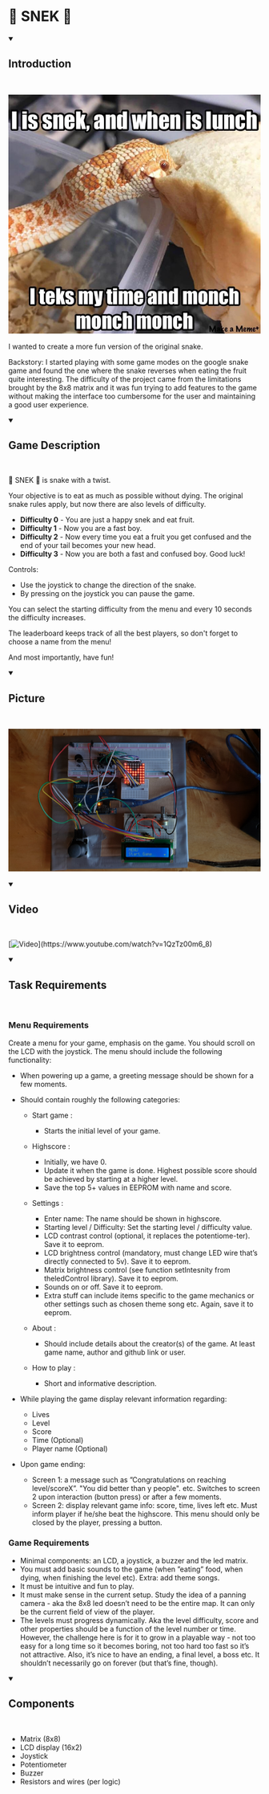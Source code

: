 # 🐍 SNEK 🐍

<details open><summary> <h2>Introduction</h2> </summary></br>

![SNEK](assets/SNEK.jpg)

I wanted to create a more fun version of the original snake.

Backstory:
I started playing with some game modes on the google snake game and found the one where the snake reverses when eating the fruit quite interesting. The difficulty of the project came from the limitations brought by the 8x8 matrix and it was fun trying to add features to the game without making the interface too cumbersome for the user and maintaining a good user experience.

</details>



<details open><summary> <h2>Game Description</h2> </summary></br>

🐍 SNEK 🐍 is snake with a twist.

Your objective is to eat as much as possible without dying.
The original snake rules apply, but now there are also levels of difficulty. 

* <b>Difficulty 0</b> - You are just a happy snek and eat fruit.
* <b>Difficulty 1</b> - Now you are a fast boy.
* <b>Difficulty 2</b> - Now every time you eat a fruit you get confused and the end of your tail becomes your new head.
* <b>Difficulty 3</b> - Now you are both a fast and confused boy. Good luck!

Controls: 
* Use the joystick to change the direction of the snake.
* By pressing on the joystick you can pause the game.

You can select the starting difficulty from the menu and every 10 seconds the difficulty increases.

The leaderboard keeps track of all the best players, so don't forget to choose a name from the menu!

And most importantly, have fun!

</details>

<details open><summary> <h2>Picture</h2> </summary></br>

![Picture](assets/Picture.jpg)

</details>

<details open><summary> <h2>Video</h2> </summary></br>

[![Video](https://img.youtube.com/vi/1QzTz00m6_8/0.jpg?)](https://www.youtube.com/watch?v=1QzTz00m6_8)

</details>

<details open><summary> <h2>Task Requirements</h2> </summary></br>

### Menu Requirements

Create a menu for your game, emphasis on the game.  You should scroll on the LCD with the joystick.  The menu should include the following functionality:
 
* When powering up a game, a greeting message should be shown for a few moments.
* Should contain roughly the following categories:
  
  * Start game : 
    * Starts the initial level of your game.
  
  * Highscore :
    * Initially, we have 0.
    * Update  it  when  the  game  is  done.   Highest  possible  score should be achieved by starting at a higher level.
    * Save the top 5+ values in EEPROM with name and score.
  
  * Settings :
    * Enter name: The name should be shown in highscore.
    * Starting  level / Difficulty:  Set  the  starting  level / difficulty value. 
    * LCD contrast control (optional, it replaces the potentiome-ter).  Save it to eeprom.
    * LCD brightness control (mandatory, must change LED wire that’s directly connected to 5v).  Save it to eeprom.
    * Matrix brightness control (see function setIntesnity from theledControl library).  Save it to eeprom.
    * Sounds on or off.  Save it to eeprom.
    * Extra stuff can include items specific to the game mechanics or other settings such as chosen theme song etc.  Again, save it to eeprom.
    
  * About : 
    * Should include details about the creator(s) of the game. At least game name, author and github link or user.
    
  * How to play :
    * Short and informative description.

* While playing the game display relevant information regarding:  
  * Lives
  * Level
  * Score
  * Time (Optional)
  * Player name (Optional)
  
* Upon game ending: 
  * Screen 1: a message such as ”Congratulations on reaching level/scoreX”.  "You did better than y people".  etc.  Switches to screen 2 upon interaction (button press) or after a few moments.
  * Screen 2:  display relevant game info:  score, time, lives left etc. Must  inform  player  if  he/she  beat  the  highscore. This menu should only be closed by the player, pressing a button.

### Game Requirements

* Minimal components: an LCD, a joystick, a buzzer and the led matrix.
* You must add basic sounds to the game (when ”eating” food, when dying, when finishing the level etc). Extra: add theme songs.
* It must be intuitive and fun to play.
* It must make sense in the current setup. Study the idea of a panning camera - aka the 8x8 led doesn’t need to be the entire map. It can only be the current field of view of the player.
* The levels must progress dynamically. Aka the level difficulty, score and other properties should be a function of the level number or time. However, the challenge here is for it to grow in a playable way - not too easy for a long time so it becomes boring, not too hard too fast so it’s not attractive. Also, it’s nice to have an ending, a final level, a boss etc. It shouldn’t necessarily go on forever (but that’s fine, though).

</details>

<details open><summary> <h2>Components</h2> </summary></br>

* Matrix (8x8)
* LCD display (16x2)
* Joystick
* Potentiometer
* Buzzer
* Resistors and wires (per logic)

</details>